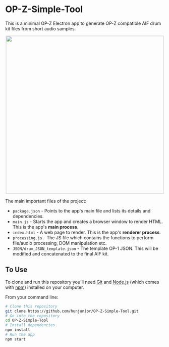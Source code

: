 # OP-Z-Simple-Tool

This is a minimal OP-Z  Electron app to generate OP-Z compatible AIF drum kit files from short audio samples.

<p align="center">  <img width="500" src="https://i.imgur.com/A5jzvdF.png](https://i.imgur.com/HkpXb2E.png">  </p>

The main important files of the project:

- `package.json` - Points to the app's main file and lists its details and dependencies.
- `main.js` - Starts the app and creates a browser window to render HTML. This is the app's **main process**.
- `index.html` - A web page to render. This is the app's **renderer process**.
- `processing.js` - The JS file which contains the functions to perform file/audio processing, DOM manipulation etc.
- `JSON/drum_JSON_template.json` - The template OP-1 JSON. This will be modified and concatenated to the final AIF kit.

## To Use

To clone and run this repository you'll need [Git](https://git-scm.com) and [Node.js](https://nodejs.org/en/download/) (which comes with [npm](http://npmjs.com)) installed on your computer. 

From your command line:

```bash
# Clone this repository
git clone https://github.com/hunjunior/OP-Z-Simple-Tool.git
# Go into the repository
cd OP-Z-Simple-Tool
# Install dependencies
npm install
# Run the app
npm start
```